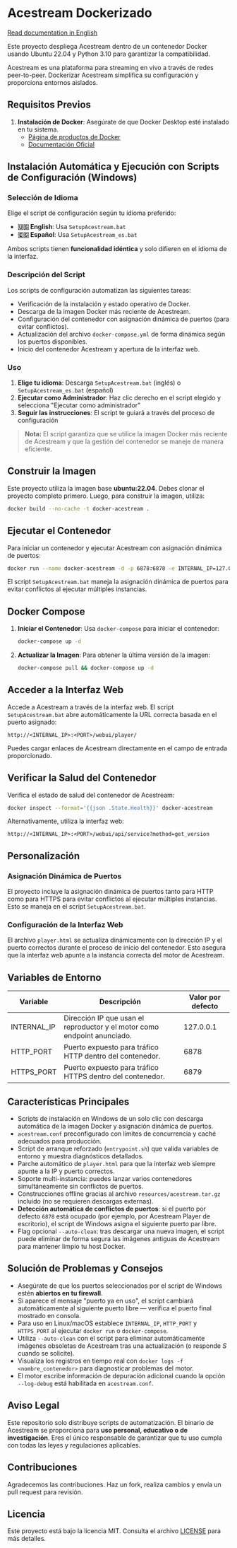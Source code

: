 # Acestream Dockerizado

[Read documentation in English](README.md)

Este proyecto despliega Acestream dentro de un contenedor Docker usando Ubuntu 22.04 y Python 3.10 para garantizar la
compatibilidad.

Acestream es una plataforma para streaming en vivo a través de redes peer-to-peer. Dockerizar Acestream simplifica su
configuración y proporciona entornos aislados.

## Requisitos Previos

1. **Instalación de Docker**: Asegúrate de que Docker Desktop esté instalado en tu sistema.
   - [Página de productos de Docker](https://www.docker.com/products/docker-desktop)
   - [Documentación Oficial](https://docs.docker.com/get-docker/)

## Instalación Automática y Ejecución con Scripts de Configuración (Windows)

### Selección de Idioma
Elige el script de configuración según tu idioma preferido:

- **🇺🇸 English**: Usa `SetupAcestream.bat`
- **🇪🇸 Español**: Usa `SetupAcestream_es.bat`

Ambos scripts tienen **funcionalidad idéntica** y solo difieren en el idioma de la interfaz.

### Descripción del Script
Los scripts de configuración automatizan las siguientes tareas:

   - Verificación de la instalación y estado operativo de Docker.
   - Descarga de la imagen Docker más reciente de Acestream.
   - Configuración del contenedor con asignación dinámica de puertos (para evitar conflictos).
   - Actualización del archivo `docker-compose.yml` de forma dinámica según los puertos disponibles.
   - Inicio del contenedor Acestream y apertura de la interfaz web.

### Uso
1. **Elige tu idioma**: Descarga `SetupAcestream.bat` (inglés) o `SetupAcestream_es.bat` (español)
2. **Ejecutar como Administrador**: Haz clic derecho en el script elegido y selecciona "Ejecutar como administrador"
3. **Seguir las instrucciones**: El script te guiará a través del proceso de configuración

> **Nota:** El script garantiza que se utilice la imagen Docker más reciente de Acestream y que la gestión del
> contenedor se maneje de manera eficiente.

## Construir la Imagen

Este proyecto utiliza la imagen base **ubuntu:22.04**. Debes clonar el proyecto completo primero. Luego, para construir
la imagen, utiliza:

```bash
docker build --no-cache -t docker-acestream .
```

## Ejecutar el Contenedor

Para iniciar un contenedor y ejecutar Acestream con asignación dinámica de puertos:

```bash
docker run --name docker-acestream -d -p 6878:6878 -e INTERNAL_IP=127.0.0.1 --restart unless-stopped docker-acestream
```

El script `SetupAcestream.bat` maneja la asignación dinámica de puertos para evitar conflictos al ejecutar múltiples
instancias.

## Docker Compose

1. **Iniciar el Contenedor**: Usa `docker-compose` para iniciar el contenedor:

   ```bash
   docker-compose up -d
    ```

2. **Actualizar la Imagen**: Para obtener la última versión de la imagen:

   ```bash
   docker-compose pull && docker-compose up -d
    ```

## Acceder a la Interfaz Web

Accede a Acestream a través de la interfaz web. El script `SetupAcestream.bat` abre automáticamente la URL correcta
basada en el puerto asignado:

```plaintext
http://<INTERNAL_IP>:<PORT>/webui/player/
```

Puedes cargar enlaces de Acestream directamente en el campo de entrada proporcionado.

## Verificar la Salud del Contenedor

Verifica el estado de salud del contenedor de Acestream:

```bash
docker inspect --format='{{json .State.Health}}' docker-acestream
```

Alternativamente, utiliza la interfaz web:

```plaintext
http://<INTERNAL_IP>:<PORT>/webui/api/service?method=get_version
```

## Personalización

### Asignación Dinámica de Puertos

El proyecto incluye la asignación dinámica de puertos tanto para HTTP como para HTTPS para evitar conflictos al ejecutar
múltiples instancias. Esto se maneja en el script `SetupAcestream.bat`.

### Configuración de la Interfaz Web

El archivo `player.html` se actualiza dinámicamente con la dirección IP y el puerto correctos durante el proceso de
inicio del contenedor. Esto asegura que la interfaz web apunte a la instancia correcta del motor de Acestream.

## Variables de Entorno

| Variable | Descripción | Valor por defecto |
|----------|-------------|-------------------|
| INTERNAL_IP | Dirección IP que usan el reproductor y el motor como endpoint anunciado. | 127.0.0.1 |
| HTTP_PORT | Puerto expuesto para tráfico HTTP dentro del contenedor. | 6878 |
| HTTPS_PORT | Puerto expuesto para tráfico HTTPS dentro del contenedor. | 6879 |

## Características Principales

- Scripts de instalación en Windows de un solo clic con descarga automática de la imagen Docker y asignación dinámica de puertos.
- `acestream.conf` preconfigurado con límites de concurrencia y caché adecuados para producción.
- Script de arranque reforzado (`entrypoint.sh`) que valida variables de entorno y muestra diagnósticos detallados.
- Parche automático de `player.html` para que la interfaz web siempre apunte a la IP y puerto correctos.
- Soporte multi-instancia: puedes lanzar varios contenedores simultáneamente sin conflictos de puertos.
- Construcciones offline gracias al archivo `resources/acestream.tar.gz` incluido (no se requieren descargas externas).
- **Detección automática de conflictos de puertos**: si el puerto por defecto `6878` está ocupado (por ejemplo, por Acestream Player de escritorio), el script de Windows asigna el siguiente puerto par libre.
- Flag opcional `--auto-clean`: tras descargar una nueva imagen, el script puede eliminar de forma segura las imágenes antiguas de Acestream para mantener limpio tu host Docker.

## Solución de Problemas y Consejos

- Asegúrate de que los puertos seleccionados por el script de Windows estén **abiertos en tu firewall**.
- Si aparece el mensaje "puerto ya en uso", el script cambiará automáticamente al siguiente puerto libre — verifica el puerto final mostrado en consola.
- Para uso en Linux/macOS establece `INTERNAL_IP`, `HTTP_PORT` y `HTTPS_PORT` al ejecutar `docker run` o `docker-compose`.
- Utiliza `--auto-clean` con el script para eliminar automáticamente imágenes obsoletas de Acestream tras una actualización (o responde *S* cuando se solicite).
- Visualiza los registros en tiempo real con `docker logs -f <nombre_contenedor>` para diagnosticar problemas del motor.
- El motor escribe información de depuración adicional cuando la opción `--log-debug` está habilitada en `acestream.conf`.

## Aviso Legal

Este repositorio solo distribuye scripts de automatización. El binario de Acestream se proporciona para **uso personal, educativo o de investigación**.
Eres el único responsable de garantizar que tu uso cumpla con todas las leyes y regulaciones aplicables.

## Contribuciones

Agradecemos las contribuciones. Haz un fork, realiza cambios y envía un pull request para revisión.

## Licencia

Este proyecto está bajo la licencia MIT. Consulta el archivo [LICENSE](LICENSE) para más detalles.
